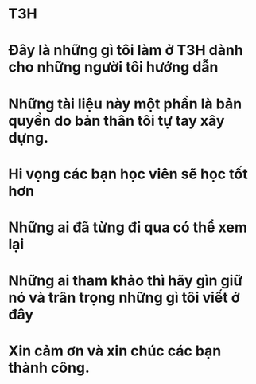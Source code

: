 # T3H
# Đây là những gì tôi làm ở T3H dành cho những người tôi hướng dẫn
# Những tài liệu này một phần là bản quyền do bản thân tôi tự tay xây dựng. 
# Hi vọng các bạn học viên sẽ học tốt hơn
# Những ai đã từng đi qua có thể xem lại
# Những ai tham khảo thì hãy gìn giữ nó và trân trọng những gì tôi viết ở đây
# Xin cảm ơn và xin chúc các bạn thành công.
